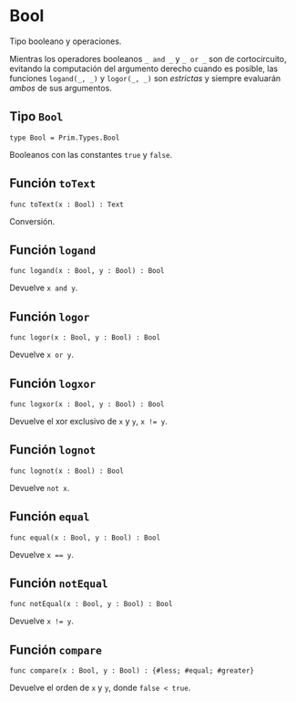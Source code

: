# Bool

Tipo booleano y operaciones.

Mientras los operadores booleanos `_ and _` y `_ or _` son de cortocircuito,
evitando la computación del argumento derecho cuando es posible, las funciones
`logand(_, _)` y `logor(_, _)` son _estrictas_ y siempre evaluarán _ambos_ de
sus argumentos.

## Tipo `Bool`

```motoko no-repl
type Bool = Prim.Types.Bool
```

Booleanos con las constantes `true` y `false`.

## Función `toText`

```motoko no-repl
func toText(x : Bool) : Text
```

Conversión.

## Función `logand`

```motoko no-repl
func logand(x : Bool, y : Bool) : Bool
```

Devuelve `x and y`.

## Función `logor`

```motoko no-repl
func logor(x : Bool, y : Bool) : Bool
```

Devuelve `x or y`.

## Función `logxor`

```motoko no-repl
func logxor(x : Bool, y : Bool) : Bool
```

Devuelve el xor exclusivo de `x` y `y`, `x != y`.

## Función `lognot`

```motoko no-repl
func lognot(x : Bool) : Bool
```

Devuelve `not x`.

## Función `equal`

```motoko no-repl
func equal(x : Bool, y : Bool) : Bool
```

Devuelve `x == y`.

## Función `notEqual`

```motoko no-repl
func notEqual(x : Bool, y : Bool) : Bool
```

Devuelve `x != y`.

## Función `compare`

```motoko no-repl
func compare(x : Bool, y : Bool) : {#less; #equal; #greater}
```

Devuelve el orden de `x` y `y`, donde `false < true`.
